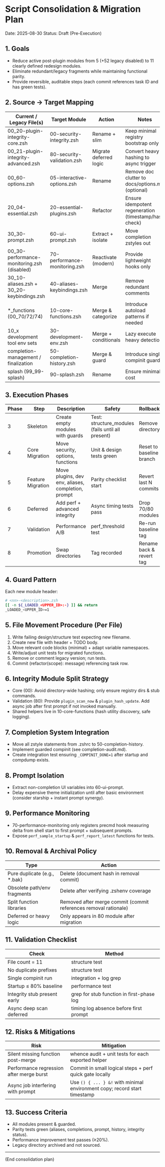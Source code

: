 # Script Consolidation & Migration Plan
Date: 2025-08-30
Status: Draft (Pre-Execution)

## 1. Goals
- Reduce active post-plugin modules from 5 (+52 legacy disabled) to 11 clearly defined redesign modules.
- Eliminate redundant/legacy fragments while maintaining functional parity.
- Provide reversible, auditable steps (each commit references task ID and has green tests).

## 2. Source → Target Mapping
| Current / Legacy File(s) | Target Module | Action | Notes |
|--------------------------|---------------|--------|-------|
| 00_20-plugin-integrity-core.zsh | 00-security-integrity.zsh | Rename + slim | Keep minimal registry bootstrap only |
| 00_21-plugin-integrity-advanced.zsh | 80-security-validation.zsh | Migrate deferred logic | Convert heavy hashing to async trigger |
| 00_60-options.zsh | 05-interactive-options.zsh | Rename | Remove doc clutter to docs/options.md (optional) |
| 20_04-essential.zsh | 20-essential-plugins.zsh | Refactor | Ensure idempotent regeneration (timestamp/hash check) |
| 30_30-prompt.zsh | 60-ui-prompt.zsh | Extract + isolate | Move completion zstyles out |
| 00_30-performance-monitoring.zsh (disabled) | 70-performance-monitoring.zsh | Reactivate (modern) | Provide lightweight hooks only |
| 30_10-aliases.zsh + 30_20-keybindings.zsh | 40-aliases-keybindings.zsh | Merge | Remove redundant comments |
| *_functions (00_70/72/74) | 10-core-functions.zsh | Merge & categorize | Introduce autoload patterns if needed |
| 10_x development tool env sets | 30-development-env.zsh | Merge + conditionals | Lazy execute heavy detection |
| completion-management / finalization | 50-completion-history.zsh | Merge & guard | Introduce single compinit guard |
| splash (99_99-splash) | 90-splash.zsh | Rename | Ensure minimal cost |

## 3. Execution Phases
| Phase | Step | Description | Safety | Rollback |
|-------|------|-------------|--------|----------|
| 3 | Skeleton | Create empty modules with guards | Test: structure_modules (fails until all present) | Remove directory |
| 4 | Core Migration | Move security, options, functions | Unit & design tests green | Reset to baseline branch |
| 5 | Feature Migration | Move plugins, dev env, aliases, completion, prompt | Parity checklist start | Revert last N commits |
| 6 | Deferred | Add perf + advanced integrity | Async timing tests pass | Drop 70/80 modules |
| 7 | Validation | Performance A/B | perf_threshold test | Re-run baseline tag |
| 8 | Promotion | Swap directories | Tag recorded | Rename back & revert tag |

## 4. Guard Pattern
Each new module header:
```zsh
# <nn>-<description>.zsh
[[ -n ${_LOADED_<UPPER_ID>:-} ]] && return
_LOADED_<UPPER_ID>=1
```

## 5. File Movement Procedure (Per File)
1. Write failing design/structure test expecting new filename.
2. Create new file with header + TODO body.
3. Move relevant code blocks (minimal) + adapt variable namespaces.
4. Write/adjust unit tests for migrated functions.
5. Remove or comment legacy version; run tests.
6. Commit (refactor(scope): message) referencing task row.

## 6. Integrity Module Split Strategy
- Core (00): Avoid directory-wide hashing; only ensure registry dirs & stub commands.
- Validation (80): Provide `plugin_scan_now` & `plugin_hash_update`. Add async job after first prompt if not invoked manually.
- Shared helpers live in 10-core-functions (hash utility discovery, safe logging).

## 7. Completion System Integration
- Move all zstyle statements from .zshrc to 50-completion-history.
- Implement guarded compinit (see completion-audit.md).
- Create integration test ensuring `_COMPINIT_DONE=1` after startup and compdump exists.

## 8. Prompt Isolation
- Extract non-completion UI variables into 60-ui-prompt.
- Delay expensive theme initialization until after basic environment (consider starship + instant prompt synergy).

## 9. Performance Monitoring
- 70-performance-monitoring only registers precmd hook measuring delta from shell start to first prompt + subsequent prompts.
- Expose `perf_sample_startup` & `perf_report_latest` functions for tests.

## 10. Removal & Archival Policy
| Type | Action |
|------|--------|
| Pure duplicate (e.g., *.bak) | Delete (document hash in removal commit) |
| Obsolete path/env fragments | Delete after verifying .zshenv coverage |
| Split function libraries | Removed after merge commit (commit references removal rationale) |
| Deferred or heavy logic | Only appears in 80 module after migration |

## 11. Validation Checklist
| Check | Method |
|-------|--------|
| File count = 11 | structure test |
| No duplicate prefixes | structure test |
| Single compinit run | integration + log grep |
| Startup ≤ 80% baseline | performance test |
| Integrity stub present early | grep for stub function in first-phase log |
| Async deep scan deferred | timing log absence before first prompt |

## 12. Risks & Mitigations
| Risk | Mitigation |
|------|-----------|
| Silent missing function post-merge | whence audit + unit tests for each exported helper |
| Performance regression after merge burst | Commit in small logical steps + perf quick gate locally |
| Async job interfering with prompt | Use `() { ... } &!` with minimal environment copy; record start timestamp |

## 13. Success Criteria
- All modules present & guarded.
- Parity tests green (aliases, completions, prompt, history, integrity status).
- Performance improvement test passes (≥20%).
- Legacy directory archived and not sourced.

---
(End consolidation plan)
